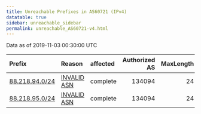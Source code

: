 ```yaml
---
title: Unreachable Prefixes in AS60721 (IPv4)
datatable: true
sidebar: unreachable_sidebar
permalink: unreachable_AS60721-v4.html
---
```


Data as of 2019-11-03 00:30:00 UTC


<div class="datatable-begin"></div>

| Prefix                                                 | Reason                                                                                                | affected   |   Authorized AS |   MaxLength | Anchor                                         |   unreachable /24s |
|:-------------------------------------------------------|:------------------------------------------------------------------------------------------------------|:-----------|----------------:|------------:|:-----------------------------------------------|-------------------:|
| [88.218.94.0/24](https://stat.ripe.net/88.218.94.0/24) | [INVALID ASN](https://rpki-validator.ripe.net/announcement-preview?asn=AS60721&prefix=88.218.94.0/24) | complete   |          134094 |          24 | [RIPE](unreachable_RIPE_NCC_RPKI_Root-v4.html) |                  1 |
| [88.218.95.0/24](https://stat.ripe.net/88.218.95.0/24) | [INVALID ASN](https://rpki-validator.ripe.net/announcement-preview?asn=AS60721&prefix=88.218.95.0/24) | complete   |          134094 |          24 | [RIPE](unreachable_RIPE_NCC_RPKI_Root-v4.html) |                  1 |

<div class="datatable-end"></div>